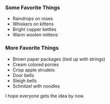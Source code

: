 ### Some Favorite Things

* Raindrops on roses
* Whiskers on kittens
* Bright copper kettles
* Warm woolen mittens

### More Favorite Things

* Brown paper packages (tied up with strings)
* Cream colored ponies
* Crisp apple strudels
* Door bells
* Sleigh bells
* Schnitzel with noodles

I hope everyone gets the idea by now.
